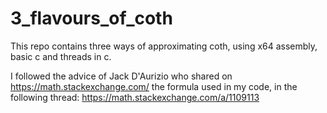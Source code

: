 # 3_flavours_of_coth
  This repo contains three ways of approximating coth,
using x64 assembly, basic c and threads in c.

  I followed the advice of Jack D'Aurizio who shared on
https://math.stackexchange.com/ the formula used in my code,
in the following thread: https://math.stackexchange.com/a/1109113

